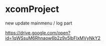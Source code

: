 # xcomProject
new update mainmenu /  log  part

https://drive.google.com/open?id=1qWSsuM6Rhnaow6b2z9x5lbFIxMVyNkY2
